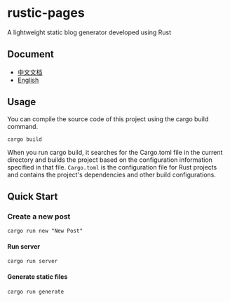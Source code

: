 # rustic-pages
A lightweight static blog generator developed using Rust

## Document
- [中文文档](README-CN.md)
- [English](README.md)

## Usage

You can compile the source code of this project using the cargo build command.

```shell
cargo build
```

When you run cargo build, it searches for the Cargo.toml file in the current directory and builds the project based on the configuration information specified in that file.
`Cargo.toml` is the configuration file for Rust projects and contains the project's dependencies and other build configurations.

## Quick Start

### Create a new post
```shell
cargo run new "New Post"
```

#### Run server
````shell
cargo run server
````

#### Generate static files
```shell
cargo run generate
```

